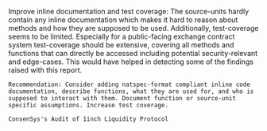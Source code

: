 Improve inline documentation and test coverage: The source-units hardly contain any inline documentation which makes it hard to reason about methods and how they are supposed to be used. Additionally, test-coverage seems to be limited. Especially for a public-facing exchange contract system test-coverage should be extensive, covering all methods and functions that can directly be accessed including potential security-relevant and edge-cases. This would have helped in detecting some of the findings raised with this report.

    Recommendation: Consider adding natspec-format compliant inline code documentation, describe functions, what they are used for, and who is supposed to interact with them. Document function or source-unit specific assumptions. Increase test coverage.

    ConsenSys's Audit of 1inch Liquidity Protocol